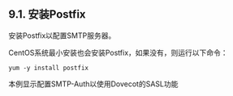 ## 9.1. 安装Postfix

安装Postfix以配置SMTP服务器。

CentOS系统最小安装也会安装Postfix，如果没有，则运行以下命令：

`yum -y install postfix`

本例显示配置SMTP-Auth以使用Dovecot的SASL功能










